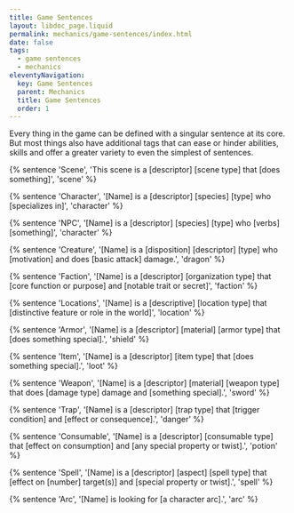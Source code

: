 ```yaml
---
title: Game Sentences
layout: libdoc_page.liquid
permalink: mechanics/game-sentences/index.html
date: false
tags:
  - game sentences
  - mechanics
eleventyNavigation:
  key: Game Sentences
  parent: Mechanics
  title: Game Sentences
  order: 1
---
```


Every thing in the game can be defined with a singular sentence at its core. But most things also have additional tags that can ease or hinder abilities, skills and offer a greater variety to even the simplest of sentences.

{% sentence 'Scene', 'This scene is a [descriptor] [scene type] that [does something]', 'scene' %}

{% sentence 'Character', '[Name] is a [descriptor] [species] [type] who [specializes in]', 'character' %}

{% sentence 'NPC', '[Name] is a [descriptor] [species] [type] who [verbs] [something]', 'character' %}

{% sentence 'Creature', '[Name] is a [disposition] [descriptor] [type] who [motivation] and does [basic attack] damage.', 'dragon' %}

{% sentence 'Faction', '[Name] is a [descriptor] [organization type] that [core function or purpose] and [notable trait or secret]', 'faction' %}

{% sentence 'Locations', '[Name] is a [descriptive] [location type] that [distinctive feature or role in the world]', 'location' %}

{% sentence 'Armor', '[Name] is a [descriptor] [material] [armor type] that [does something special].', 'shield' %}

{% sentence 'Item', '[Name] is a [descriptor] [item type] that [does something special].', 'loot' %}

{% sentence 'Weapon', '[Name] is a [descriptor] [material] [weapon type] that does [damage type] damage and [something special].', 'sword' %}

{% sentence 'Trap', '[Name] is a [descriptor] [trap type] that [trigger condition] and [effect or consequence].', 'danger' %}

{% sentence 'Consumable', '[Name] is a [descriptor] [consumable type] that [effect on consumption] and [any special property or twist].', 'potion' %}

{% sentence 'Spell', '[Name] is a [descriptor] [aspect] [spell type] that [effect on [number] target(s)] and [special property or twist].', 'spell' %}

{% sentence 'Arc', '[Name] is looking for [a character arc].', 'arc' %}
